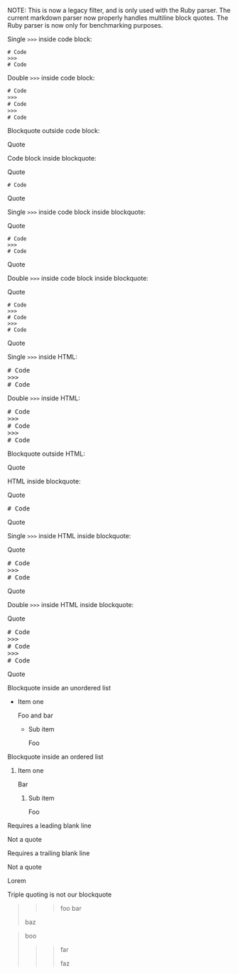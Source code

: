 NOTE: This is now a legacy filter, and is only used with the Ruby parser.
The current markdown parser now properly handles multiline block quotes.
The Ruby parser is now only for benchmarking purposes.

Single `>>>` inside code block:

```
# Code
>>>
# Code
```

Double `>>>` inside code block:

```txt
# Code
>>>
# Code
>>>
# Code
```

Blockquote outside code block:

>>>
Quote
>>>

Code block inside blockquote:

>>>
Quote

```
# Code
```

Quote
>>>

Single `>>>` inside code block inside blockquote:

>>>
Quote

```
# Code
>>>
# Code
```

Quote
>>>

Double `>>>` inside code block inside blockquote:

>>>
Quote

```
# Code
>>>
# Code
>>>
# Code
```

Quote
>>>

Single `>>>` inside HTML:

<pre>
# Code
>>>
# Code
</pre>

Double `>>>` inside HTML:

<pre>
# Code
>>>
# Code
>>>
# Code
</pre>

Blockquote outside HTML:

>>>
Quote
>>>

HTML inside blockquote:

>>>
Quote

<pre>
# Code
</pre>

Quote
>>>

Single `>>>` inside HTML inside blockquote:

>>>
Quote

<pre>
# Code
>>>
# Code
</pre>

Quote
>>>

Double `>>>` inside HTML inside blockquote:

>>>
Quote

<pre>
# Code
>>>
# Code
>>>
# Code
</pre>

Quote
>>>

Blockquote inside an unordered list

- Item one

  >>>
  Foo and
  bar
  >>>

  - Sub item

    >>>
    Foo
    >>>

Blockquote inside an ordered list

1. Item one

   >>>
   Bar
   >>>

   1. Sub item

      >>>
      Foo
      >>>

Requires a leading blank line
>>>
Not a quote
>>>

Requires a trailing blank line

>>>
Not a quote
>>>
Lorem

Triple quoting is not our blockquote

>>> foo
>>> bar
>>>
> baz

> boo
>>> far
>>>
>>> faz
